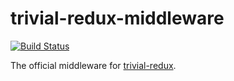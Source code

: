 # trivial-redux-middleware
[![Build Status](https://travis-ci.org/dimailn/trivial-redux-middleware.svg?branch=master)](https://travis-ci.org/dimailn/trivial-redux-middleware)

The official middleware for [trivial-redux](https://www.npmjs.com/package/trivial-redux).
